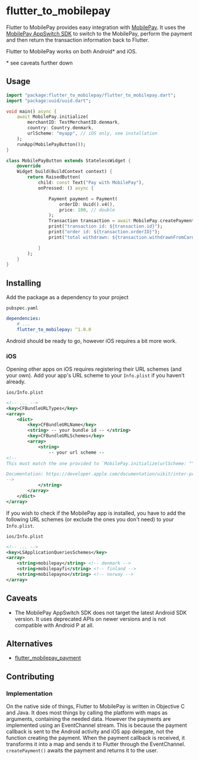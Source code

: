 # flutter_to_mobilepay

Flutter to MobilePay provides easy integration with [MobilePay](https://developer.mobilepay.dk/). It uses the [MobilePay AppSwitch SDK](https://developer.mobilepay.dk/faq/appswitch) to switch to the MobilePay, perform the payment and then return the transaction information back to
Flutter.

Flutter to MobilePay works on both Android\* and iOS.

\* see caveats further down

## Usage

```dart
import "package:flutter_to_mobilepay/flutter_to_mobilepay.dart";
import "package:uuid/uuid.dart";

void main() async {
    await MobilePay.initialize(
        merchantID: TestMerchantID.denmark,
        country: Country.denmark,
        urlScheme: "myapp", // iOS only, see installation
    );
    runApp(MobilePayButton());
}

class MobilePayButton extends StatelessWidget {
    @override
    Widget build(BuildContext context) {
        return RaisedButton(
            child: const Text("Pay with MobilePay"),
            onPressed: () async {

                Payment payment = Payment(
                    orderID: Uuid().v4(),
                    price: 100, // double
                );
                Transaction transaction = await MobilePay.createPayment(payment);
                print("transaction id: ${transaction.id}");
                print("order id: ${transaction.orderID}");
                print("total withdrawn: ${transaction.withdrawnFromCard}");

            }
        );
    }
}
```

## Installing

Add the package as a dependency to your project

`pubspec.yaml`

```yaml
dependencies:
    # ...
    flutter_to_mobilepay: ^1.0.0
```

Android should be ready to go, however iOS requires a bit more work.

### iOS

Opening other apps on iOS requires registering their URL schemes (and your own). Add your app's URL scheme to your `Info.plist` if you haven't already.

`ios/Info.plist`

```xml
<!-- ... -->
<key>CFBundleURLTypes</key>
<array>
    <dict>
        <key>CFBundleURLName</key>
        <string> -- your bundle id -- </string>
        <key>CFBundleURLSchemes</key>
        <array>
            <string>
                -- your url scheme --
<!--
This must match the one provided to `MobilePay.initialize(urlScheme: "")`

Documentation: https://developer.apple.com/documentation/uikit/inter-process_communication/allowing_apps_and_websites_to_link_to_your_content/defining_a_custom_url_scheme_for_your_app
-->
            </string>
        </array>
    </dict>
</array>
```

If you wish to check if the MobilePay app is installed, you have to add the following URL schemes (or exclude the ones you don't need) to your `Info.plist`.

`ios/Info.plist`

```xml
<!-- ... -->
<key>LSApplicationQueriesSchemes</key>
<array>
    <string>mobilepay</string> <!-- denmark -->
    <string>mobilepayfi</string> <!-- finland -->
    <string>mobilepayno</string> <!-- norway -->
</array>
```

## Caveats

-   The MobilePay AppSwitch SDK does not target the latest Android SDK version. It uses deprecated APIs on newer versions and is not compatible with Android P at all.

## Alternatives

-   [flutter_mobilepay_payment](https://pub.dev/packages/flutter_mobilepay_payment)

## Contributing

### Implementation

On the native side of things, Flutter to MobilePay is written in Objective C and Java. It does most things by calling the platform with maps as arguments, containing the needed data. However the payments are implemented using an EventChannel stream. This is because the payment callback is sent to the Android activity and iOS app delegate, not the function creating the payment.
When the payment callback is received, it transforms it into a map and sends it to Flutter through the EventChannel.
`createPayment()` awaits the payment and returns it to the user.